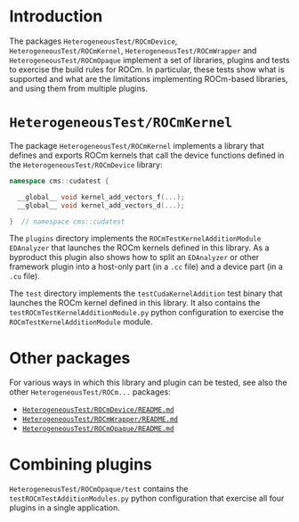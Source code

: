 # Introduction

The packages `HeterogeneousTest/ROCmDevice`, `HeterogeneousTest/ROCmKernel`,
`HeterogeneousTest/ROCmWrapper` and `HeterogeneousTest/ROCmOpaque` implement a set of libraries,
plugins and tests to exercise the build rules for ROCm.
In particular, these tests show what is supported and what are the limitations implementing
ROCm-based libraries, and using them from multiple plugins.


# `HeterogeneousTest/ROCmKernel`

The package `HeterogeneousTest/ROCmKernel` implements a library that defines and exports ROCm
kernels that call the device functions defined in the `HeterogeneousTest/ROCmDevice` library:
```c++
namespace cms::cudatest {

  __global__ void kernel_add_vectors_f(...);
  __global__ void kernel_add_vectors_d(...);

}  // namespace cms::cudatest
```

The `plugins` directory implements the `ROCmTestKernelAdditionModule` `EDAnalyzer` that launches the
ROCm kernels defined in this library. As a byproduct this plugin also shows how to split an
`EDAnalyzer` or other framework plugin into a host-only part (in a `.cc` file) and a device part (in
a `.cu` file).

The `test` directory implements the `testCudaKernelAddition` test binary that launches the ROCm kernel
defined in this library.
It also contains the `testROCmTestKernelAdditionModule.py` python configuration to exercise the
`ROCmTestKernelAdditionModule` module.


# Other packages

For various ways in which this library and plugin can be tested, see also the other
`HeterogeneousTest/ROCm...` packages:
  - [`HeterogeneousTest/ROCmDevice/README.md`](../../HeterogeneousTest/ROCmDevice/README.md)
  - [`HeterogeneousTest/ROCmWrapper/README.md`](../../HeterogeneousTest/ROCmWrapper/README.md)
  - [`HeterogeneousTest/ROCmOpaque/README.md`](../../HeterogeneousTest/ROCmOpaque/README.md)


# Combining plugins

`HeterogeneousTest/ROCmOpaque/test` contains the `testROCmTestAdditionModules.py` python
configuration that exercise all four plugins in a single application.
